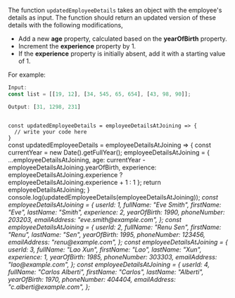 The function `updatedEmployeeDetails` takes an object with the
employee's details as input. The function should return an
updated version of these details with the following modifications,

  - Add a new **age** property, calculated based on the **yearOfBirth** property.
  - Increment the **experience** property by 1.
  - If the **experience** property is initially absent, add it with a starting value of 1.

For example:
```js
Input:
const list = [[19, 12], [34, 545, 65, 654], [43, 98, 90]];

Output: [31, 1298, 231]
```

<codeblock language="javascript" type="exercise" testMode="multipleInput">
<code>
const updatedEmployeeDetails = employeeDetailsAtJoining => {
  // write your code here
}
</code>

<solution>
const updatedEmployeeDetails = employeeDetailsAtJoining => {
  const currentYear = new Date().getFullYear();
  employeeDetailsAtJoining = {
      ...employeeDetailsAtJoining,
      age: currentYear - employeeDetailsAtJoining.yearOfBirth,
      experience: employeeDetailsAtJoining.experience ? employeeDetailsAtJoining.experience + 1 : 1
  };
  return employeeDetailsAtJoining;
}
</solution>

<testcases>
<caller>
console.log(updatedEmployeeDetails(employeeDetailsAtJoining));
</caller>
<testcase>
<i>
const employeeDetailsAtJoining = {
  userId: 1,
  fullName: "Eve Smith",
  firstName: "Eve",
  lastName: "Smith",
  experience: 2,
  yearOfBirth: 1990,
  phoneNumber: 203203,
  emailAddress: "eve.smith@example.com",
};
</i>
</testcase>
<testcase>
<i>
const employeeDetailsAtJoining = {
  userId: 2,
  fullName: "Renu Sen",
  firstName: "Renu",
  lastName: "Sen",
  yearOfBirth: 1995,
  phoneNumber: 123456,
  emailAddress: "renu@example.com",
};
</i>
</testcase>
<testcase>
<i>
const employeeDetailsAtJoining = {
  userId: 3,
  fullName: "Lao Xun",
  firstName: "Lao",
  lastName: "Xun",
  experience: 1,
  yearOfBirth: 1985,
  phoneNumber: 303303,
  emailAddress: "lao@example.com",
};
</i>
</testcase>
<testcase>
<i>
const employeeDetailsAtJoining = {
  userId: 4,
  fullName: "Carlos Alberti",
  firstName: "Carlos",
  lastName: "Alberti",
  yearOfBirth: 1970,
  phoneNumber: 404404,
  emailAddress: "c.alberti@example.com",
};
</i>
</testcase>
</testcases>
</codeblock>
